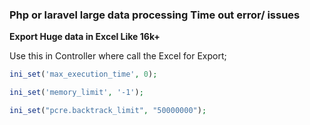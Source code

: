 ### Php or laravel large data processing Time out error/ issues
__Export Huge data in Excel Like 16k+__

Use this in Controller where call the Excel for Export;

```php
ini_set('max_execution_time', 0);

ini_set('memory_limit', '-1');

ini_set("pcre.backtrack_limit", "50000000");
```
